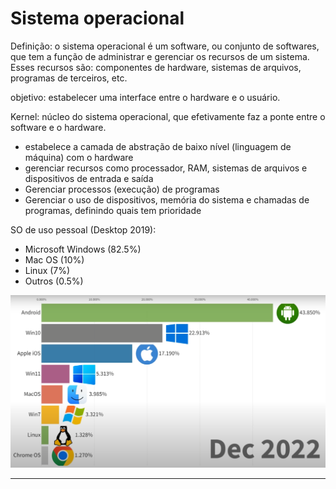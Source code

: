 # Sistema operacional

Definição: o sistema operacional é um software, ou conjunto de softwares, que tem a função de administrar e gerenciar os recursos de um sistema. Esses recursos são: componentes de hardware, sistemas de arquivos, programas de terceiros, etc.

objetivo: estabelecer uma interface entre o hardware e o usuário.

Kernel: núcleo do sistema operacional, que efetivamente faz a ponte entre o software e o hardware.

- estabelece a camada de abstração de baixo nível (linguagem de máquina) com o hardware
- gerenciar recursos como processador, RAM, sistemas de arquivos e dispositivos de entrada e saída
- Gerenciar processos (execução) de programas
- Gerenciar o uso de dispositivos, memória do sistema e chamadas de programas, definindo quais tem prioridade

SO de uso pessoal (Desktop 2019):

- Microsoft Windows (82.5%)
- Mac OS (10%)
- Linux (7%)
- Outros (0.5%)

![SO Dominance](/images/SOdominance.png)

---
